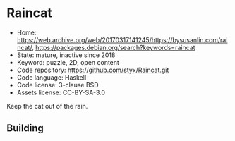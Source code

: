 # Raincat

- Home: https://web.archive.org/web/20170317141245/https://bysusanlin.com/raincat/, https://packages.debian.org/search?keywords=raincat
- State: mature, inactive since 2018
- Keyword: puzzle, 2D, open content
- Code repository: https://github.com/styx/Raincat.git
- Code language: Haskell
- Code license: 3-clause BSD
- Assets license: CC-BY-SA-3.0

Keep the cat out of the rain.

## Building
